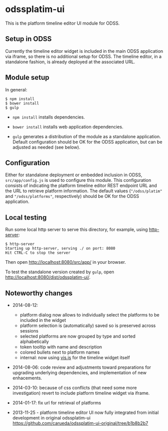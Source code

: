 odssplatim-ui
=============

This is the platform timeline editor UI module for ODSS.

## Setup in ODSS ##

Currently the timeline editor widget is included in the main ODSS application
via iframe, so there is no additional setup for ODSS. The timeline editor,
in a standalone fashion, is already deployed at the associated URL.


## Module setup ##

In general:

```shell
$ npm install
$ bower install
$ gulp
```

- `npm install` installs dependencies.

- `bower install` installs web application dependencies.

- `gulp` generates a distribution of the module as a standalone application.
Default configuration should be OK for the ODSS application, but can be adjusted
as needed (see below).

## Configuration ##

Either for standalone deployment or embedded inclusion in ODSS, `src/app/config.js`
is used to configure this module. This configuration consists of indicating the
platform timeline editor REST endpoint URL and the URL to retrieve platform information.
The default values (`"/odss/platim"` and `"/odss/platforms"`, respectively)
should be OK for the ODSS application.


## Local testing ##

Run some local http server to serve this directory, for example,
using [http-server](https://github.com/nodeapps/http-server):
```shell
$ http-server
Starting up http-server, serving ./ on port: 8080
Hit CTRL-C to stop the server
```
Then open [http://localhost:8080/src/app/](http://localhost:8080/src/app/) in your browser.

To test the standalone version created by `gulp`,
open [http://localhost:8080/dist/odssplatim-ui/](http://localhost:8080/dist/odssplatim-ui/).


## Noteworthy changes ##

- 2014-08-12: 
  - platform dialog now allows to individually select the platforms to be included in the widget 
  - platform selection is (automatically) saved so is preserved across sessions
  - selected platforms are now grouped by type and sorted alphabetically
  - token tooltip with name and description
  - colored bullets next to platform names
  - internal: now using [vis.js](visjs.org) for the timeline widget itself

- 2014-08-06: code review and adjustments toward preparations for upgrading
underlying dependencies, and implementation of new enhacements.

- 2014-03-10: because of css conflicts (that need some more investigation) revert to include
platform timeline widget via iframe.

- 2014-01-17: fix url for retrieval of platforms

- 2013-11-25 - platform timeline editor UI now fully integrated from initial development
  in original odssplatim-ui https://github.com/carueda/odssplatim-ui-original/tree/b1b8b2b7

